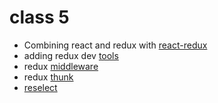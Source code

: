 # class 5

- Combining react and redux with [react-redux](https://react-redux.js.org/)
- adding redux dev [tools](https://github.com/zalmoxisus/redux-devtools-extension#installation)
- redux [middleware](https://redux.js.org/advanced/middleware#the-final-approach)
- redux [thunk](https://github.com/reduxjs/redux-thunk)
- [reselect](https://github.com/reduxjs/reselect)
